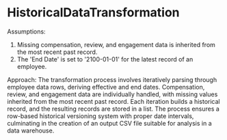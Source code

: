 # HistoricalDataTransformation
Assumptions:
1. Missing compensation, review, and engagement data is inherited from the most recent past record.
2. The 'End Date' is set to '2100-01-01' for the latest record of an employee.

Approach:
The transformation process involves iteratively parsing through employee data rows, deriving effective and end dates. Compensation, review, and engagement data are individually handled, with missing values inherited from the most recent past record. Each iteration builds a historical record, and the resulting records are stored in a list. The process ensures a row-based historical versioning system with proper date intervals, culminating in the creation of an output CSV file suitable for analysis in a data warehouse.
